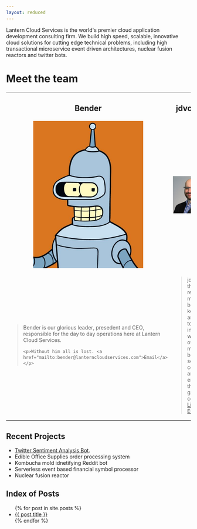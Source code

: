 ```yaml
---
layout: reduced
---
```

Lantern Cloud Services is the world's premier cloud application development consulting firm.  We build high speed, scalable, innovative cloud solutions for cutting edge technical problems, including high transactional microservice event driven architectures, nuclear fusion reactors and twitter bots.  

# Meet the team

<table >
<tr align="center">
  <td><h2>Bender</h2></td>
  <td><h2>jdvcDev</h2></td>
</tr>
<tr align="center">
  <td><img src="./media/bender.jpg" width="300"/></td>
  <td><img src="./media/jc.jpg" width="300"/></td>
</tr>
<tr>
  <td>
  <blockquote>
    <p>Bender is our glorious leader, presedent and CEO, responsible for the day to day operations here at Lantern Cloud Services.</p>

    <p>Without him all is lost. <a href="mailto:bender@lanterncloudservices.com">Email</a></p>
  </blockquote>
  </td>
  <td>
  <blockquote>
    <p>jdvDev is the lowly resident meat bag.  We keep him around to interface with the other meat bags, serve coffee and empty the garbage collector. <a href="https://www.linkedin.com/in/jason-cook-4486b61/">LinkedIn</a> <a href="mailto:jason.cook@lanterncloudservices.com">Email</a>.</p>
  </blockquote>
  </td>
</tr>
</table>

## Recent Projects

* [Twitter Sentiment Analysis Bot](./pages/twitterbot.html).
* Edible Office Supplies order processing system
* Kombucha mold idnetifying Reddit bot
* Serverless event based financial symbol processor
* Nuclear fusion reactor

## Index of Posts

<ul>
  {% for post in site.posts %}
    <li>
      <a href="{{ post.url }}">{{ post.title }}</a>
    </li>
  {% endfor %}
</ul>
